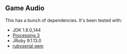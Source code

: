 ## Game Audio
This has a bunch of dependencies. It's been tested with:
* JDK 1.8.0_144
* [Processing 3](https://processing.org/download/)
* JRuby 9.1.13.0
* [rubyserial gem](https://github.com/hybridgroup/rubyserial)
